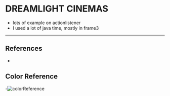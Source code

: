 DREAMLIGHT CINEMAS
=============================
- lots of example on actionlistener
- I used a lot of java time, mostly in frame3
----------------------------------
## References

- 

## Color Reference

-![colorReference](https://media.discordapp.net/attachments/900368184924852248/988076106177470534/unknown.png?width=935&height=701)
